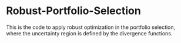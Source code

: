 # Robust-Portfolio-Selection
This is the code to apply robust optimization in the portfolio selection, where the uncertainty region is defined by the divergence functions.

